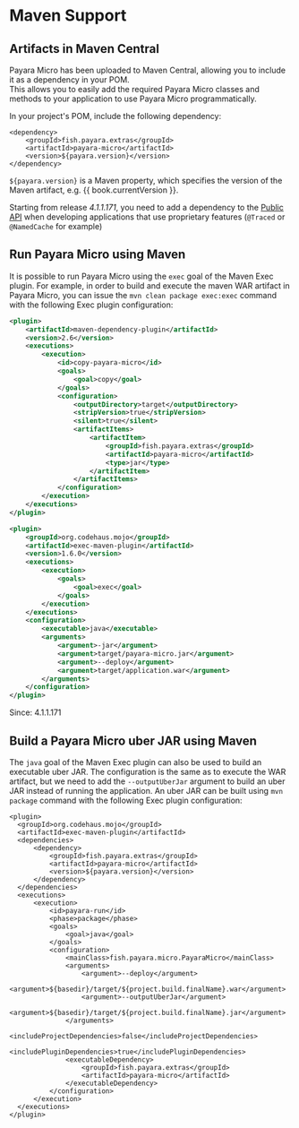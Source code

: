 # Maven Support

## Artifacts in Maven Central

Payara Micro has been uploaded to Maven Central, allowing you to include it as a dependency in your POM.  
This allows you to easily add the required Payara Micro classes and methods to your application to use Payara Micro programmatically.

In your project's POM, include the following dependency:

```MAVEN_POM
<dependency>
    <groupId>fish.payara.extras</groupId>
    <artifactId>payara-micro</artifactId>
    <version>${payara.version}</version>
</dependency>
```

`${payara.version}` is a Maven property, which specifies the version of the Maven artifact, e.g. {{ book.currentVersion }}.

Starting from release _4.1.1.171_, you need to add a dependency to the [Public API](/documentation/extended-documentation/app-deployment/public-api.md) when developing applications that use proprietary features (`@Traced` or `@NamedCache` for example)  

## Run Payara Micro using Maven

It is possible to run Payara Micro using the `exec` goal of the Maven Exec plugin.
For example, in order to build and execute the maven WAR artifact in Payara Micro, you can issue the `mvn clean package exec:exec` command with the following Exec plugin configuration:

```xml
<plugin>
    <artifactId>maven-dependency-plugin</artifactId>
    <version>2.6</version>
    <executions>
        <execution>
            <id>copy-payara-micro</id>
            <goals>
                <goal>copy</goal>
            </goals>
            <configuration>
                <outputDirectory>target</outputDirectory>
                <stripVersion>true</stripVersion>
                <silent>true</silent>
                <artifactItems>
                    <artifactItem>
                        <groupId>fish.payara.extras</groupId>
                        <artifactId>payara-micro</artifactId>
                        <type>jar</type>
                    </artifactItem>
                </artifactItems>
            </configuration>
        </execution>
    </executions>
</plugin>

<plugin>
    <groupId>org.codehaus.mojo</groupId>
    <artifactId>exec-maven-plugin</artifactId>
    <version>1.6.0</version>
    <executions>
        <execution>
            <goals>
                <goal>exec</goal>
            </goals>
        </execution>
    </executions>
    <configuration>
        <executable>java</executable>
        <arguments>
            <argument>-jar</argument>
            <argument>target/payara-micro.jar</argument>
            <argument>--deploy</argument>
            <argument>target/application.war</argument>
        </arguments>
    </configuration>
</plugin>
```
Since: 4.1.1.171

## Build a Payara Micro uber JAR using Maven

The `java` goal of the Maven Exec plugin can also be used to build an executable uber JAR. The configuration is the same as to execute the WAR artifact, but we need to add the `--outputUberJar` argument to build an uber JAR instead of running the application. An uber JAR can be built using `mvn package` command with the following Exec plugin configuration:

```
<plugin>
  <groupId>org.codehaus.mojo</groupId>
  <artifactId>exec-maven-plugin</artifactId>
  <dependencies>
      <dependency>
          <groupId>fish.payara.extras</groupId>
          <artifactId>payara-micro</artifactId>
          <version>${payara.version}</version>
      </dependency>
  </dependencies>
  <executions>
      <execution>
          <id>payara-run</id>
          <phase>package</phase>
          <goals>
              <goal>java</goal>
          </goals>
          <configuration>
              <mainClass>fish.payara.micro.PayaraMicro</mainClass>
              <arguments>
                  <argument>--deploy</argument>
                  <argument>${basedir}/target/${project.build.finalName}.war</argument>
                  <argument>--outputUberJar</argument>
                  <argument>${basedir}/target/${project.build.finalName}.jar</argument>
              </arguments>
              <includeProjectDependencies>false</includeProjectDependencies>
              <includePluginDependencies>true</includePluginDependencies>
              <executableDependency>
                  <groupId>fish.payara.extras</groupId>
                  <artifactId>payara-micro</artifactId>
              </executableDependency>
          </configuration>
      </execution>
  </executions>
</plugin>
```
